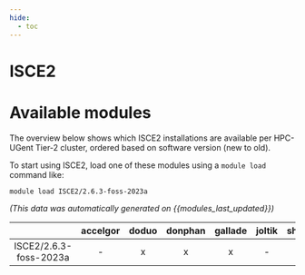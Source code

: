 ```yaml
---
hide:
  - toc
---
```


ISCE2
=====

# Available modules


The overview below shows which ISCE2 installations are available per HPC-UGent Tier-2 cluster, ordered based on software version (new to old).

To start using ISCE2, load one of these modules using a `module load` command like:

```shell
module load ISCE2/2.6.3-foss-2023a
```

*(This data was automatically generated on {{modules_last_updated}})*  

| |accelgor|doduo|donphan|gallade|joltik|shinx|
| :---: | :---: | :---: | :---: | :---: | :---: | :---: |
|ISCE2/2.6.3-foss-2023a|-|x|x|x|-|x|
